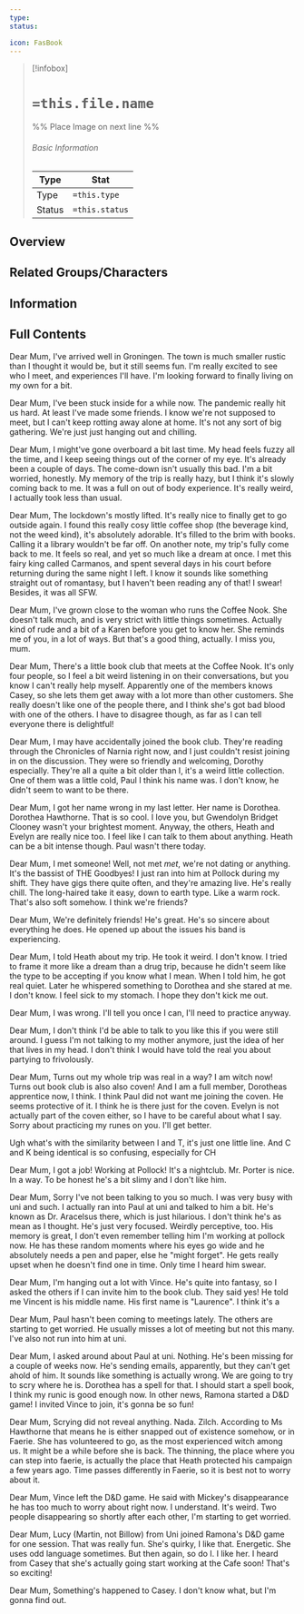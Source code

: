 ```yaml
---
type:
status:

icon: FasBook
---
```


> [!infobox]
> # `=this.file.name`
> %% Place Image on next line %%
> ###### Basic Information
> Type |  Stat |
> ---|---|
> Type | `=this.type` |
> Status | `=this.status` |
## Overview


## Related Groups/Characters

## Information

## Full Contents

Dear Mum,
I've arrived well in Groningen. The town is much smaller rustic than I thought it would be, but it still seems fun. I'm really excited to see who I meet, and experiences I'll have. I'm looking forward to finally living on my own for a bit. 

Dear Mum,
I've been stuck inside for a while now. The pandemic really hit us hard. At least I've made some friends. I know we're not supposed to meet, but I can't keep rotting away alone at home. It's not any sort of big gathering. We're just just hanging out and chilling. 

Dear Mum, 
I might've gone overboard a bit last time. My head feels fuzzy all the time, and I keep seeing things out of the corner of my eye. It's already been a couple of days. The come-down isn't usually this bad. I'm a bit worried, honestly. My memory of the trip is really hazy, but I think it's slowly coming back to me. It was a full on out of body experience. It's really weird, I actually took less than usual. 

Dear Mum, 
The lockdown's mostly lifted. It's really nice to finally get to go outside again. I found this really cosy little coffee shop (the beverage kind, not the weed kind), it's absolutely adorable. It's filled to the brim with books. Calling it a library wouldn't be far off. 
On another note, my trip's fully come back to me. It feels so real, and yet so much like a dream at once. I met this fairy king called Carmanos, and spent several days in his court before returning during the same night I left. I know it sounds like something straight out of romantasy, but I haven't been reading any of that! I swear! Besides, it was all SFW. 

Dear Mum, 
I've grown close to the woman who runs the Coffee Nook. She doesn't talk much, and is very strict with little things sometimes. Actually kind of rude and a bit of a Karen before you get to know her. She reminds me of you, in a lot of ways. But that's a good thing, actually. I miss you, mum. 

Dear Mum, 
There's a little book club that meets at the Coffee Nook. It's only four people, so I feel a bit weird listening in on their conversations, but you know I can't really help myself. Apparently one of the members knows Casey, so she lets them get away with a lot more than other customers. She really doesn't like one of the people there, and I think she's got bad blood with one of the others. I have to disagree though, as far as I can tell everyone there is delightful!

Dear Mum, 
I may have accidentally joined the book club. They're reading through the Chronicles of Narnia right now, and I just couldn't resist joining in on the discussion. They were so friendly and welcoming, Dorothy especially. They're all a quite a bit older than I, it's a weird little collection. One of them was a little cold, Paul I think his name was. I don't know, he didn't seem to want to be there. 

Dear Mum, 
I got her name wrong in my last letter. Her name is Dorothea. Dorothea Hawthorne. That is so cool. I love you, but Gwendolyn Bridget Clooney wasn't your brightest moment. Anyway, the others, Heath and Evelyn are really nice too. I feel like I can talk to them about anything. Heath can be a bit intense though. Paul wasn't there today. 

Dear Mum, 
I met someone! Well, not met _met_, we're not dating or anything. It's the bassist of THE Goodbyes! I just ran into him at Pollock during my shift. They have gigs there quite often, and they're amazing live. He's really chill. The long-haired take it easy, down to earth type. Like a warm rock. That's also soft somehow. I think we're friends?

Dear Mum,
We're definitely friends! He's great. He's so sincere about everything he does. He opened up about the issues his band is experiencing. 

Dear Mum, 
I told Heath about my trip. He took it weird. I don't know. I tried to frame it more like a dream than a drug trip, because he didn't seem like the type to be accepting if you know what I mean. When I told him, he got real quiet. Later he whispered something to Dorothea and she stared at me. I don't know. I feel sick to my stomach. I hope they don't kick me out. 

Dear Mum,
I was wrong. I'll tell you once I can, I'll need to practice anyway. 

Dear Mum, 
I don't think I'd be able to talk to you like this if you were still around. I guess I'm not talking to my mother anymore, just the idea of her that lives in my head. I don't think I would have told the real you about partying to frivolously. 

Dear Mum, 
Turns out my whole trip was real in a way? I am witch now! Turns out book club is also also coven! And I am a full member, Dorotheas apprentice now, I think. I think Paul did not want me joining the coven. He seems protective of it. I think he is there just for the coven. Evelyn is not actually part of the coven either, so I have to be careful about what I say. Sorry about practicing my runes on you. I'll get better. 

Ugh what's with the similarity between I and T, it's just one little line. And C and K being identical is so confusing, especially for CH

Dear Mum, 
I got a job! Working at Pollock! It's a nightclub. Mr. Porter is nice. In a way. To be honest he's a bit slimy and I don't like him. 

Dear Mum, 
Sorry I've not been talking to you so much. I was very busy with uni and such. I actually ran into Paul at uni and talked to him a bit. He's known as Dr. Aracelsus there, which is just hilarious. I don't think he's as mean as I thought. He's just very focused. Weirdly perceptive, too. His memory is great, I don't even remember telling him I'm working at pollock now. He has these random moments where his eyes go wide and he absolutely needs a pen and paper, else he "might forget". He gets really upset when he doesn't find one in time. Only time I heard him swear. 

Dear Mum,
I'm hanging out a lot with Vince. He's quite into fantasy, so I asked the others if I can invite him to the book club. They said yes! He told me Vincent is his middle name. His first name is "Laurence". I think it's a 

Dear Mum, 
Paul hasn't been coming to meetings lately. The others are starting to get worried. He usually misses a lot of meeting but not this many. I've also not run into him at uni. 

Dear Mum, 
I asked around about Paul at uni. Nothing. He's been missing for a couple of weeks now. He's sending emails, apparently, but they can't get ahold of him. It sounds like something is actually wrong. We are going to try to scry where he is. Dorothea has a spell for that. I should start a spell book, I think my runic is good enough now. In other news, Ramona started a D&D game! I invited Vince to join, it's gonna be so fun!

Dear Mum, 
Scrying did not reveal anything. Nada. Zilch. According to Ms Hawthorne that means he is either snapped out of existence somehow, or in Faerie. She has volunteered to go, as the most experienced witch among us. It might be a while before she is back. The thinning, the place where you can step into faerie, is actually the place that Heath protected his campaign a few years ago. Time passes differently in Faerie, so it is best not to worry about it. 

Dear Mum, 
Vince left the D&D game. He said with Mickey's disappearance he has too much to worry about right now. I understand. It's weird. Two people disappearing so shortly after each other, I'm starting to get worried. 

Dear Mum, 
Lucy (Martin, not Billow) from Uni joined Ramona's D&D game for one session. That was really fun. She's quirky, I like that. Energetic. She uses odd language sometimes. But then again, so do I. I like her. I heard from Casey that she's actually going start working at the Cafe soon! That's so exciting!

Dear Mum, 
Something's happened to Casey. I don't know what, but I'm gonna find out. 

